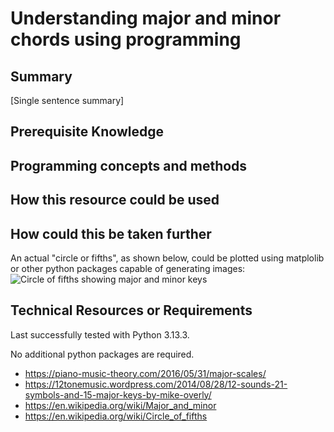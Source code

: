 # Understanding major and minor chords using programming

## Summary
[Single sentence summary]

## Prerequisite Knowledge

## Programming concepts and methods

## How this resource could be used


## How could this be taken further
An actual "circle or fifths", as shown below, could be plotted using matplolib or other python packages capable of generating images:
![Circle of fifths showing major and minor keys](https://upload.wikimedia.org/wikipedia/commons/3/33/Circle_of_fifths_deluxe_4.svg)

## Technical Resources or Requirements

Last successfully tested with Python 3.13.3.

No additional python packages are required.

* https://piano-music-theory.com/2016/05/31/major-scales/
* https://12tonemusic.wordpress.com/2014/08/28/12-sounds-21-symbols-and-15-major-keys-by-mike-overly/
* https://en.wikipedia.org/wiki/Major_and_minor
* https://en.wikipedia.org/wiki/Circle_of_fifths
